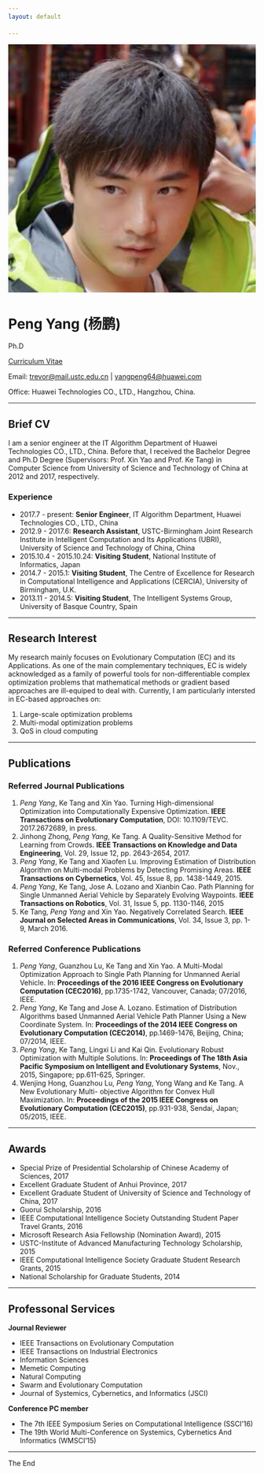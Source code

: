 ```yaml
---
layout: default

---
```

<img class="profile-picture" src="pengyang.jpg">

# Peng Yang (杨鹏)

Ph.D

[Curriculum Vitae](PengYangCV.pdf)

Email: trevor@mail.ustc.edu.cn | yangpeng64@huawei.com

Office: Huawei Technologies CO., LTD., Hangzhou, China.


---
## Brief CV

I am a senior engineer at the IT Algorithm Department of Huawei Technologies CO., LTD., China. Before that, I received the Bachelor Degree and Ph.D Degree (Supervisors: Prof. Xin Yao and Prof. Ke Tang) in Computer Science from University of Science and Technology of China at 2012 and 2017, respectively.

### Experience
* 2017.7 - present: **Senior Engineer**, IT Algorithm Department, Huawei Technologies CO., LTD., China
* 2012.9 - 2017.6: **Research Assistant**, USTC-Birmingham Joint Research Institute in Intelligent Computation and Its Applications (UBRI), University of Science and Technology of China, China
* 2015.10.4 - 2015.10.24: **Visiting Student**, National Institute of Informatics, Japan
* 2014.7 - 2015.1: **Visiting Student**, The Centre of Excellence for Research in Computational Intelligence and Applications (CERCIA), University of Birmingham, U.K.
* 2013.11 - 2014.5: **Visiting Student**, The Intelligent Systems Group, University of Basque Country, Spain

---

## Research Interest

My research mainly focuses on Evolutionary Computation (EC) and its Applications. As one of the main complementary techniques, EC is widely acknowledged as a family of powerful tools for non-differentiable complex optimization problems that mathematical methods or gradient based approaches are ill-equiped to deal with. Currently, I am particularly intersted in EC-based approaches on:

1. Large-scale optimization problems
2. Multi-modal optimization problems
3. QoS in cloud computing

---

## Publications
### Referred Journal Publications
1. *Peng Yang*, Ke Tang and Xin Yao. Turning High-dimensional Optimization into Computationally Expensive Optimization. **IEEE Transactions on Evolutionary Computation**, DOI: 10.1109/TEVC. 2017.2672689, in press.
2. Jinhong Zhong, *Peng Yang*, Ke Tang. A Quality-Sensitive Method for Learning from Crowds. **IEEE Transactions on Knowledge and Data Engineering**, Vol. 29, Issue 12, pp. 2643-2654, 2017.
3. *Peng Yang*, Ke Tang and Xiaofen Lu. Improving Estimation of Distribution Algorithm on Multi-modal Problems by Detecting Promising Areas. **IEEE Transactions on Cybernetics**, Vol. 45, Issue 8, pp. 1438-1449, 2015.
4. *Peng Yang*, Ke Tang, Jose A. Lozano and Xianbin Cao. Path Planning for Single Unmanned Aerial Vehicle by Separately Evolving Waypoints. **IEEE Transactions on Robotics**, Vol. 31, Issue 5, pp. 1130-1146, 2015
5. Ke Tang, *Peng Yang* and Xin Yao. Negatively Correlated Search. **IEEE Journal on Selected Areas in Communications**, Vol. 34, Issue 3, pp. 1-9, March 2016. 

### Referred Conference Publications
1. *Peng Yang*, Guanzhou Lu, Ke Tang and Xin Yao. A Multi-Modal Optimization Approach to Single Path Planning for Unmanned Aerial Vehicle. In: **Proceedings of the 2016 IEEE Congress on Evolutionary Computation (CEC2016)**, pp.1735-1742, Vancouver, Canada; 07/2016, IEEE.
2. *Peng Yang*, Ke Tang and Jose A. Lozano. Estimation of Distribution Algorithms based Unmanned Aerial Vehicle Path Planner Using a New Coordinate System. In: **Proceedings of the 2014 IEEE Congress on Evolutionary Computation (CEC2014)**, pp.1469-1476, Beijing, China; 07/2014, IEEE.
3. *Peng Yang*, Ke Tang, Lingxi Li and Kai Qin. Evolutionary Robust Optimization with Multiple Solutions. In: **Proceedings of The 18th Asia Pacific Symposium on Intelligent and Evolutionary Systems**, Nov., 2015, Singapore; pp.611-625, Springer.
4. Wenjing Hong, Guanzhou Lu, *Peng Yang*, Yong Wang and Ke Tang. A New Evolutionary Multi- objective Algorithm for Convex Hull Maximization. In: **Proceedings of the 2015 IEEE Congress on Evolutionary Computation (CEC2015)**, pp.931-938, Sendai, Japan; 05/2015, IEEE.  

---

## Awards

* Special Prize of Presidential Scholarship of Chinese Academy of Sciences, 2017
* Excellent Graduate Student of Anhui Province, 2017
* Excellent Graduate Student of University of Science and Technology of China, 2017
* Guorui Scholarship, 2016
* IEEE Computational Intelligence Society Outstanding Student Paper Travel Grants, 2016
* Microsoft Research Asia Fellowship (Nomination Award), 2015
* USTC-Institute of Advanced Manufacturing Technology Scholarship, 2015
* IEEE Computational Intelligence Society Graduate Student Research Grants, 2015
* National Scholarship for Graduate Students, 2014

---

## Professonal Services

**Journal Reviewer**
* IEEE Transactions on Evolutionary Computation
* IEEE Transactions on Industrial Electronics
* Information Sciences
* Memetic Computing
* Natural Computing
* Swarm and Evolutionary Computation
* Journal of Systemics, Cybernetics, and Informatics (JSCI)

**Conference PC member**
* The 7th IEEE Symposium Series on Computational Intelligence (SSCI’16)
* The 19th World Multi-Conference on Systemics, Cybernetics And Informatics (WMSCI’15)

---
The End
